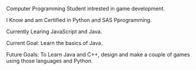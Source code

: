 Computer Programming Student intrested in game development.

I Know and am Certified in Python and SAS Pprogramming.

Currently Learing JavaScript and Java.

Current Goal: Learn the basics of Java.

Future Goals: To Learn Java and C++, design and make a couple of games using those languages and Python.
